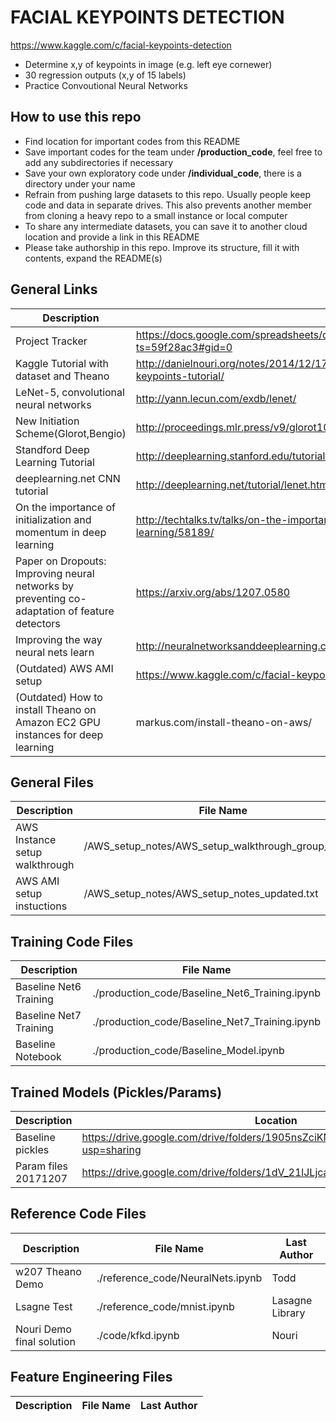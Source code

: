 # FACIAL KEYPOINTS DETECTION

https://www.kaggle.com/c/facial-keypoints-detection

* Determine x,y of keypoints in image (e.g. left eye cornewer)
* 30 regression outputs (x,y of 15 labels)
* Practice Convoutional Neural Networks

## How to use this repo

* Find location for important codes from this README
* Save important codes for the team under **/production_code**, feel free to add any subdirectories if necessary
* Save your own exploratory code under **/individual_code**, there is a directory under your name
* Refrain from pushing large datasets to this repo. Usually people keep code and data in separate drives. This also prevents another member from cloning a heavy repo to a small instance or local computer
* To share any intermediate datasets, you can save it to another cloud location and provide a link in this README
* Please take authorship in this repo. Improve its structure, fill it with contents, expand the README(s)

## General Links

Description | Link
----------- | ----------- 
Project Tracker | https://docs.google.com/spreadsheets/d/1hUc1ZXwqwCgVeIJ2ozXZcG_ftYiB3fTBc4RM1zIZlFA/edit?ts=59f28ac3#gid=0
Kaggle Tutorial with dataset and Theano | http://danielnouri.org/notes/2014/12/17/using-convolutional-neural-nets-to-detect-facial-keypoints-tutorial/
LeNet-5, convolutional neural networks | http://yann.lecun.com/exdb/lenet/
New Initiation Scheme(Glorot,Bengio) | http://proceedings.mlr.press/v9/glorot10a/glorot10a.pdf
Standford Deep Learning Tutorial | http://deeplearning.stanford.edu/tutorial/
deeplearning.net CNN tutorial| http://deeplearning.net/tutorial/lenet.html
On the importance of initialization and momentum in deep learning | http://techtalks.tv/talks/on-the-importance-of-initialization-and-momentum-in-deep-learning/58189/
Paper on Dropouts: Improving neural networks by preventing co-adaptation of feature detectors | https://arxiv.org/abs/1207.0580
Improving the way neural nets learn | http://neuralnetworksanddeeplearning.com/chap3.html
(Outdated) AWS AMI setup | https://www.kaggle.com/c/facial-keypoints-detection#deep-learning-tutorial
(Outdated) How to install Theano on Amazon EC2 GPU instances for deep learning | markus.com/install-theano-on-aws/

## General Files

Description | File Name
----------- | -----------
AWS Instance setup walkthrough | /AWS_setup_notes/AWS_setup_walkthrough_group_AMI.txt
AWS AMI setup instuctions | /AWS_setup_notes/AWS_setup_notes_updated.txt


## Training Code Files

Description | File Name
----------- | -----------
Baseline Net6 Training | ./production_code/Baseline_Net6_Training.ipynb
Baseline Net7 Training | ./production_code/Baseline_Net7_Training.ipynb
Baseline Notebook | ./production_code/Baseline_Model.ipynb


## Trained Models (Pickles/Params)

Description | Location
----------- | -----------
Baseline pickles | https://drive.google.com/drive/folders/1905nsZciKMTw2IeH8_9rpGQBAygbTuc6?usp=sharing
Param files 20171207 | https://drive.google.com/drive/folders/1dV_21lJLjcaLttn4rBozf-SNbBFTYTZ_

## Reference Code Files

Description | File Name | Last Author
----------- | ----------- | -----------
w207 Theano Demo | ./reference_code/NeuralNets.ipynb | Todd 
Lsagne Test | ./reference_code/mnist.ipynb | Lasagne Library
Nouri Demo final solution | ./code/kfkd.ipynb | Nouri 


## Feature Engineering Files

Description | File Name | Last Author
-----|--------|------------





